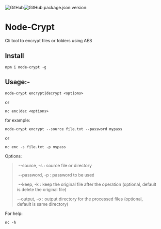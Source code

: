 ![GitHub](https://img.shields.io/github/license/rubinder25/node-crypt?style=flat-square)![GitHub package.json version](https://img.shields.io/github/package-json/v/rubinder25/node-crypt?style=flat-square) 

# Node-Crypt

Cli tool to encrypt files or folders using AES

## Install

```
npm i node-crypt -g
```

## Usage:-

```
node-crypt encrypt|decrypt <options>
```

or

```
nc enc|dec <options>
```



for example:

```
node-crypt encrypt --source file.txt --password mypass
```

or

```
nc enc -s file.txt -p mypass
```

Options:

> ​    --source, -s <source>:                       source file or directory
>
> ​    --password, -p <password>:            password to be used
>
> ​    --keep, -k :                                               keep the original file after the operation (optional, default is delete the original file)
>
>    --output, -o <ouput directory>:  output directory for the processed files (optional, default is same directory)

For help:

```
nc -h
```


